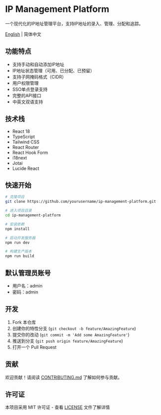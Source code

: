 # IP Management Platform

一个现代化的IP地址管理平台，支持IP地址的录入、管理、分配和追踪。

[English](./README_EN.md) | 简体中文

## 功能特点

- 支持手动和自动添加IP地址
- IP地址状态管理（可用、已分配、已预留）
- 支持子网掩码格式（CIDR）
- 用户权限管理
- SSO单点登录支持
- 完整的API接口
- 中英文双语支持

## 技术栈

- React 18
- TypeScript
- Tailwind CSS
- React Router
- React Hook Form
- i18next
- Jotai
- Lucide React

## 快速开始

```bash
# 克隆项目
git clone https://github.com/yourusername/ip-management-platform.git

# 进入项目目录
cd ip-management-platform

# 安装依赖
npm install

# 启动开发服务器
npm run dev

# 构建生产版本
npm run build
```

## 默认管理员账号

- 用户名：admin
- 密码：admin

## 开发

1. Fork 本仓库
2. 创建你的特性分支 (`git checkout -b feature/AmazingFeature`)
3. 提交你的改动 (`git commit -m 'Add some AmazingFeature'`)
4. 推送到分支 (`git push origin feature/AmazingFeature`)
5. 打开一个 Pull Request

## 贡献

欢迎贡献！请阅读 [CONTRIBUTING.md](CONTRIBUTING.md) 了解如何参与贡献。

## 许可证

本项目采用 MIT 许可证 - 查看 [LICENSE](LICENSE) 文件了解详情